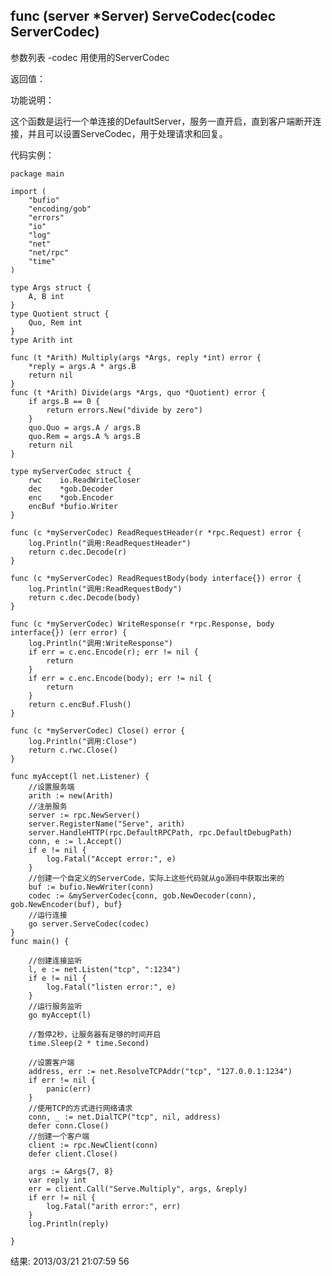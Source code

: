 ## func (server *Server) ServeCodec(codec ServerCodec)

参数列表
-codec 用使用的ServerCodec

返回值：


功能说明：

这个函数是运行一个单连接的DefaultServer，服务一直开启，直到客户端断开连接，并且可以设置ServeCodec，用于处理请求和回复。

代码实例：

    package main

    import (
        "bufio"
        "encoding/gob"
        "errors"
        "io"
        "log"
        "net"
        "net/rpc"
        "time"
    )

    type Args struct {
        A, B int
    }
    type Quotient struct {
        Quo, Rem int
    }
    type Arith int

    func (t *Arith) Multiply(args *Args, reply *int) error {
        *reply = args.A * args.B
        return nil
    }
    func (t *Arith) Divide(args *Args, quo *Quotient) error {
        if args.B == 0 {
            return errors.New("divide by zero")
        }
        quo.Quo = args.A / args.B
        quo.Rem = args.A % args.B
        return nil
    }

    type myServerCodec struct {
        rwc    io.ReadWriteCloser
        dec    *gob.Decoder
        enc    *gob.Encoder
        encBuf *bufio.Writer
    }

    func (c *myServerCodec) ReadRequestHeader(r *rpc.Request) error {
        log.Println("调用:ReadRequestHeader")
        return c.dec.Decode(r)
    }

    func (c *myServerCodec) ReadRequestBody(body interface{}) error {
        log.Println("调用:ReadRequestBody")
        return c.dec.Decode(body)
    }

    func (c *myServerCodec) WriteResponse(r *rpc.Response, body interface{}) (err error) {
        log.Println("调用:WriteResponse")
        if err = c.enc.Encode(r); err != nil {
            return
        }
        if err = c.enc.Encode(body); err != nil {
            return
        }
        return c.encBuf.Flush()
    }

    func (c *myServerCodec) Close() error {
        log.Println("调用:Close")
        return c.rwc.Close()
    }

    func myAccept(l net.Listener) {
        //设置服务端
        arith := new(Arith)
        //注册服务
        server := rpc.NewServer()
        server.RegisterName("Serve", arith)
        server.HandleHTTP(rpc.DefaultRPCPath, rpc.DefaultDebugPath)
        conn, e := l.Accept()
        if e != nil {
            log.Fatal("Accept error:", e)
        }
        //创建一个自定义的ServerCode，实际上这些代码就从go源码中获取出来的
        buf := bufio.NewWriter(conn)
        codec := &myServerCodec{conn, gob.NewDecoder(conn), gob.NewEncoder(buf), buf}
        //运行连接
        go server.ServeCodec(codec)
    }
    func main() {

        //创建连接监听
        l, e := net.Listen("tcp", ":1234")
        if e != nil {
            log.Fatal("listen error:", e)
        }
        //运行服务监听
        go myAccept(l)

        //暂停2秒，让服务器有足够的时间开启
        time.Sleep(2 * time.Second)

        //设置客户端
        address, err := net.ResolveTCPAddr("tcp", "127.0.0.1:1234")
        if err != nil {
            panic(err)
        }
        //使用TCP的方式进行网络请求
        conn, _ := net.DialTCP("tcp", nil, address)
        defer conn.Close()
        //创建一个客户端
        client := rpc.NewClient(conn)
        defer client.Close()

        args := &Args{7, 8}
        var reply int
        err = client.Call("Serve.Multiply", args, &reply)
        if err != nil {
            log.Fatal("arith error:", err)
        }
        log.Println(reply)

    }


结果:
    2013/03/21 21:07:59 56

